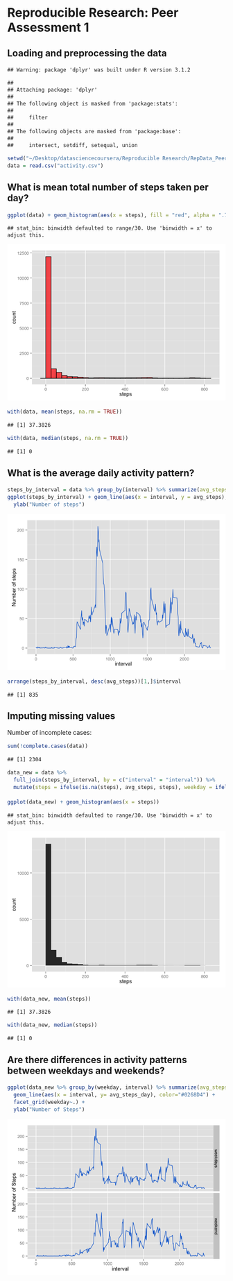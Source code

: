 # Reproducible Research: Peer Assessment 1


## Loading and preprocessing the data

```
## Warning: package 'dplyr' was built under R version 3.1.2
```

```
## 
## Attaching package: 'dplyr'
## 
## The following object is masked from 'package:stats':
## 
##     filter
## 
## The following objects are masked from 'package:base':
## 
##     intersect, setdiff, setequal, union
```

```r
setwd("~/Desktop/datasciencecoursera/Reproducible Research/RepData_PeerAssessment1")
data = read.csv("activity.csv")
```

## What is mean total number of steps taken per day?

```r
ggplot(data) + geom_histogram(aes(x = steps), fill = "red", alpha = ".7", color = "black")
```

```
## stat_bin: binwidth defaulted to range/30. Use 'binwidth = x' to adjust this.
```

![](PA1_template_files/figure-html/unnamed-chunk-3-1.png) 

```r
with(data, mean(steps, na.rm = TRUE))
```

```
## [1] 37.3826
```

```r
with(data, median(steps, na.rm = TRUE))
```

```
## [1] 0
```

## What is the average daily activity pattern?


```r
steps_by_interval = data %>% group_by(interval) %>% summarize(avg_steps = mean(steps, na.rm = T)) 
ggplot(steps_by_interval) + geom_line(aes(x = interval, y = avg_steps), color = "#0268D4") +
  ylab("Number of steps")
```

![](PA1_template_files/figure-html/unnamed-chunk-5-1.png) 

```r
arrange(steps_by_interval, desc(avg_steps))[1,]$interval
```

```
## [1] 835
```
## Imputing missing values
Number of incomplete cases:

```r
sum(!complete.cases(data))  
```

```
## [1] 2304
```


```r
data_new = data %>% 
  full_join(steps_by_interval, by = c("interval" = "interval")) %>% 
  mutate(steps = ifelse(is.na(steps), avg_steps, steps), weekday = ifelse(weekdays(as.Date(date)) %in% c("Saturday", "Sunday"), "weekend", "weekdays" ))

ggplot(data_new) + geom_histogram(aes(x = steps))
```

```
## stat_bin: binwidth defaulted to range/30. Use 'binwidth = x' to adjust this.
```

![](PA1_template_files/figure-html/unnamed-chunk-7-1.png) 

```r
with(data_new, mean(steps))
```

```
## [1] 37.3826
```

```r
with(data_new, median(steps))
```

```
## [1] 0
```

## Are there differences in activity patterns between weekdays and weekends?

```r
ggplot(data_new %>% group_by(weekday, interval) %>% summarize(avg_steps_day = mean(steps))) + 
  geom_line(aes(x = interval, y= avg_steps_day), color="#0268D4") + 
  facet_grid(weekday~.) + 
  ylab("Number of Steps")
```

![](PA1_template_files/figure-html/unnamed-chunk-8-1.png) 

